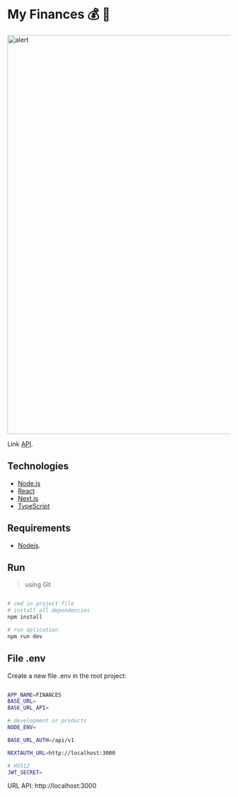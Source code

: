 # My Finances :moneybag: :handbag:



<img src="https://github.com/georgepiter/my-finances/blob/main/doc/finances.gif" alt="alert" width="900" />

Link [API](https://github.com/georgepiter/controlz).

## Technologies

- [Node.js](https://nodejs.org/en/)
- [React](https://pt-br.reactjs.org/)
- [Next.js](https://nextjs.org/)
- [TypeScript](https://www.typescriptlang.org/)

## Requirements
- [Nodejs](https://nodejs.org/en/download/).

## Run

> using Git

```sh

# cmd in project file
# install all dependencies
npm install

# run aplication
npm run dev
```

## File .env
Create a new file .env in the root project:
```sh

APP_NAME=FINANCES
BASE_URL=
BASE_URL_API=

# development or products
NODE_ENV=

BASE_URL_AUTH=/api/v1

NEXTAUTH_URL=http://localhost:3000

# HS512
JWT_SECRET=

```

URL API: http://localhost:3000

